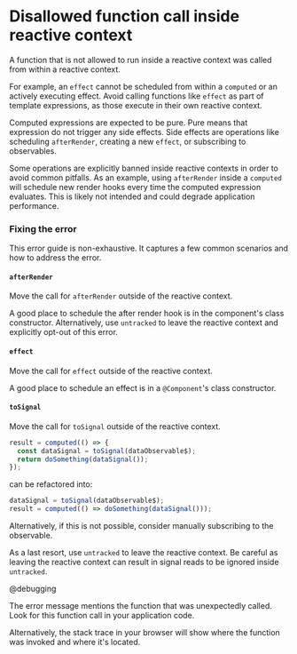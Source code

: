 # Disallowed function call inside reactive context

A function that is not allowed to run inside a reactive context was called from within a reactive context.

For example, an `effect` cannot be scheduled from within a `computed` or an actively executing effect.
Avoid calling functions like `effect` as part of template expressions, as those execute in their own reactive context.

Computed expressions are expected to be pure.
Pure means that expression do not trigger any side effects.
Side effects are operations like scheduling `afterRender`, creating a new `effect`, or subscribing to observables.

Some operations are explicitly banned inside reactive contexts in order to avoid common pitfalls.
As an example, using `afterRender` inside a `computed` will schedule new render hooks every time the computed expression evaluates.
This is likely not intended and could degrade application performance.

### Fixing the error

This error guide is non-exhaustive.
It captures a few common scenarios and how to address the error.

#### `afterRender`
Move the call for `afterRender` outside of the reactive context.

A good place to schedule the after render hook is in the component's class constructor.
Alternatively, use `untracked` to leave the reactive context and explicitly opt-out of this error.

#### `effect`
Move the call for `effect` outside of the reactive context.

A good place to schedule an effect is in a `@Component`'s class constructor.

#### `toSignal`
Move the call for `toSignal` outside of the reactive context.

```typescript
result = computed(() => {
  const dataSignal = toSignal(dataObservable$);
  return doSomething(dataSignal());
});
```

can be refactored into:

```typescript
dataSignal = toSignal(dataObservable$);
result = computed(() => doSomething(dataSignal()));
```

Alternatively, if this is not possible, consider manually subscribing to the observable.

As a last resort, use `untracked` to leave the reactive context.
Be careful as leaving the reactive context can result in signal reads to be ignored inside `untracked`.

@debugging

The error message mentions the function that was unexpectedly called.
Look for this function call in your application code.

Alternatively, the stack trace in your browser will show where the function was invoked and where it's located.
